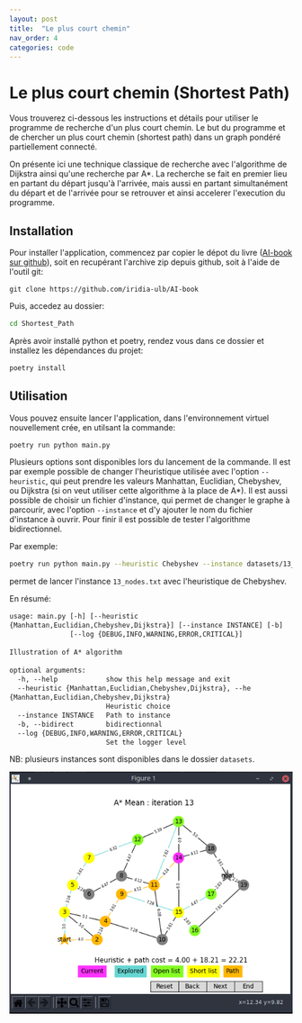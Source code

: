 ```yaml
---
layout: post
title:  "Le plus court chemin"
nav_order: 4
categories: code
---
```

# Le plus court chemin (Shortest Path)

Vous trouverez ci-dessous les instructions et détails pour utiliser le programme de recherche
d'un plus court chemin. Le but du programme et de chercher un plus court chemin (shortest path)
dans un graph pondéré partiellement connecté.

On présente ici une technique classique de recherche avec l'algorithme de Dijkstra ainsi
qu'une recherche par A\*. La recherche se fait en premier lieu en partant du départ jusqu'à
l'arrivée, mais aussi en partant simultanément du départ et de l'arrivée pour se retrouver
et ainsi accelerer l'execution du programme.

## Installation

Pour installer l'application, commencez par copier le dépot du livre ([AI-book sur github][ia-gh]),
soit en recupérant l'archive zip depuis github, soit à l'aide de l'outil git:
```
git clone https://github.com/iridia-ulb/AI-book
```

Puis, accedez au dossier:

```bash
cd Shortest_Path
```

Après avoir installé python et poetry, rendez vous dans ce dossier et installez les
dépendances du projet:

```bash
poetry install
```

## Utilisation

Vous pouvez ensuite lancer l'application, dans l'environnement virtuel
nouvellement crée, en utilsant la commande:

```bash
poetry run python main.py
```

Plusieurs options sont disponibles lors du lancement de la commande.
Il est par exemple possible de changer l'heuristique utilisée avec l'option
`--heuristic`, qui peut prendre les valeurs Manhattan, Euclidian, Chebyshev, ou
Dijkstra (si on veut utiliser cette algorithme à la place de A\*).
Il est aussi possible de choisir un fichier d'instance, qui permet de changer 
le graphe à parcourir, avec l'option `--instance` et d'y ajouter le nom du
fichier d'instance à ouvrir.
Pour finir il est possible de tester l'algorithme bidirectionnel.

Par exemple:
```bash
poetry run python main.py --heuristic Chebyshev --instance datasets/13_nodes.txt
```
permet de lancer l'instance `13_nodes.txt` avec l'heuristique de Chebyshev.

En résumé:

```
usage: main.py [-h] [--heuristic {Manhattan,Euclidian,Chebyshev,Dijkstra}] [--instance INSTANCE] [-b]
               [--log {DEBUG,INFO,WARNING,ERROR,CRITICAL}]

Illustration of A* algorithm

optional arguments:
  -h, --help            show this help message and exit
  --heuristic {Manhattan,Euclidian,Chebyshev,Dijkstra}, --he {Manhattan,Euclidian,Chebyshev,Dijkstra}
                        Heuristic choice
  --instance INSTANCE   Path to instance
  -b, --bidirect        bidirectionnal
  --log {DEBUG,INFO,WARNING,ERROR,CRITICAL}
                        Set the logger level
```

NB: plusieurs instances sont disponibles dans le dossier `datasets`.


![path screen](../assets/img/shortest.png)

[ia-gh]: https://github.com/iridia-ulb/AI-book
